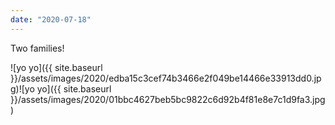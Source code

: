 ```yaml
---
date: "2020-07-18"
---
```


Two families!

![yo yo]({{ site.baseurl }}/assets/images/2020/edba15c3cef74b3466e2f049be14466e33913dd0.jpg)![yo yo]({{ site.baseurl }}/assets/images/2020/01bbc4627beb5bc9822c6d92b4f81e8e7c1d9fa3.jpg)
